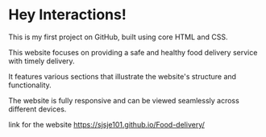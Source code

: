 # Hey Interactions!



This is my first project on GitHub, built using core HTML and CSS.



This website focuses on providing a safe and healthy food delivery service with timely delivery. 

It features various sections that illustrate the website's structure and functionality.



The website is fully responsive and can be viewed seamlessly across different devices.

link for the website
https://sjsje101.github.io/Food-delivery/
